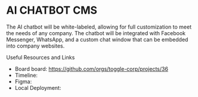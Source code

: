 # AI CHATBOT CMS

The AI chatbot will be white-labeled, allowing for full customization to meet the needs of any company. The chatbot will be integrated with Facebook Messenger, WhatsApp, and a custom chat window that can be embedded into company websites.

Useful Resources and Links

* Board board: https://github.com/orgs/toggle-corp/projects/36
* Timeline: 
* Figma: 
* Local Deployment: 
